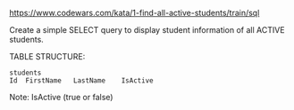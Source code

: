 https://www.codewars.com/kata/1-find-all-active-students/train/sql

Create a simple SELECT query to display student information of all ACTIVE students.

TABLE STRUCTURE:
```
students
Id	FirstName	LastName	IsActive
```
Note: IsActive (true or false)
